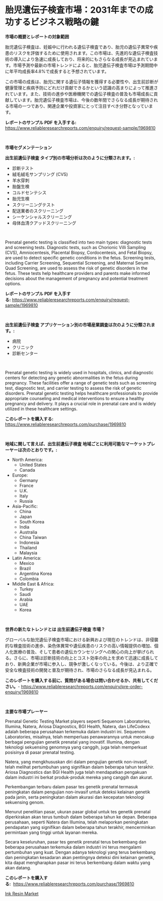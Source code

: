 <p><h1>胎児遺伝子検査市場：2031年までの成功するビジネス戦略の鍵</h1></p><p><strong>市場の概要とレポートの対象範囲</strong></p>
<p><p>胎児遺伝子検査は、妊娠中に行われる遺伝子検査であり、胎児の遺伝子異常や疾患のリスクを評価するために使用されます。この市場は、先進的な遺伝子検査技術の導入により急速に成長しており、将来的にもさらなる成長が見込まれています。市場予測や最新の市場トレンドによると、胎児遺伝子検査市場は予測期間中に年平均成長率4.8%で成長すると予想されています。</p><p>この市場の成長は、胎児に関する遺伝子情報を獲得する必要性や、出生前診断が健康管理と疾病予防にどれだけ貢献できるかという認識の高まりによって推進されています。また、技術の進歩や医療機関での遺伝子検査の普及も市場成長に貢献しています。胎児遺伝子検査市場は、今後の数年間でさらなる成長が期待される市場の一つであり、関連企業や投資家にとって注目すべき分野となっています。</p></p>
<p><strong>レポートのサンプル PDF を入手する:</strong> <a href="https://www.reliableresearchreports.com/enquiry/request-sample/1969810">https://www.reliableresearchreports.com/enquiry/request-sample/1969810</a></p>
<p>&nbsp;</p>
<p><strong>市場セグメンテーション</strong></p>
<p><strong>出生前遺伝子検査 タイプ別の市場分析は次のように分類されます。:</strong></p>
<p><ul><li>診断テスト</li><li>絨毛絨毛サンプリング (CVS)</li><li>羊水穿刺</li><li>胎盤生検</li><li>コルドセンテシス</li><li>胎児生検</li><li>スクリーニングテスト</li><li>配送業者のスクリーニング</li><li>シーケンシャルスクリーニング</li><li>母体血清クアッドスクリーニング</li></ul></p>
<p>&nbsp;</p>
<p><p>Prenatal genetic testing is classified into two main types: diagnostic tests and screening tests. Diagnostic tests, such as Chorionic Villi Sampling (CVS), Amniocentesis, Placental Biopsy, Cordocentesis, and Fetal Biopsy, are used to detect specific genetic conditions in the fetus. Screening tests, including Carrier Screening, Sequential Screening, and Maternal Serum Quad Screening, are used to assess the risk of genetic disorders in the fetus. These tests help healthcare providers and parents make informed decisions about the management of pregnancy and potential treatment options.</p></p>
<p><strong>レポートのサンプル PDF を入手する:</strong>&nbsp;<a href="https://www.reliableresearchreports.com/enquiry/request-sample/1969810">https://www.reliableresearchreports.com/enquiry/request-sample/1969810</a></p>
<p>&nbsp;</p>
<p><strong> 出生前遺伝子検査 アプリケーション別の市場産業調査は次のように分類されます。:</strong></p>
<p><ul><li>病院</li><li>クリニック</li><li>診断センター</li></ul></p>
<p>&nbsp;</p>
<p><p>Prenatal genetic testing is widely used in hospitals, clinics, and diagnostic centers for detecting any genetic abnormalities in the fetus during pregnancy. These facilities offer a range of genetic tests such as screening test, diagnostic test, and carrier testing to assess the risk of genetic disorders. Prenatal genetic testing helps healthcare professionals to provide appropriate counseling and medical interventions to ensure a healthy pregnancy and delivery. It plays a crucial role in prenatal care and is widely utilized in these healthcare settings.</p></p>
<p><strong>このレポートを購入する:</strong>&nbsp; <a href="https://www.reliableresearchreports.com/purchase/1969810">https://www.reliableresearchreports.com/purchase/1969810</a></p>
<p>&nbsp;</p>
<p><strong>地域に関して言えば、出生前遺伝子検査 地域ごとに利用可能なマーケットプレーヤーは次のとおりです。:</strong></p>
<p><ul>
    <li>
        North America:
        <ul>
            <li>United States</li>
            <li>Canada</li>
        </ul>
    </li>
    <li>
        Europe:
        <ul>
            <li>Germany</li>
            <li>France</li>
            <li>U.K.</li>
            <li>Italy</li>
            <li>Russia</li>
        </ul>
    </li>
    <li>
        Asia-Pacific:
        <ul>
            <li>China</li>
            <li>Japan</li>
            <li>South Korea</li>
            <li>India</li>
            <li>Australia</li>
            <li>China Taiwan</li>
            <li>Indonesia</li>
            <li>Thailand</li>
            <li>Malaysia</li>
        </ul>
    </li>
    <li>
        Latin America:
        <ul>
            <li>Mexico</li>
            <li>Brazil</li>
            <li>Argentina Korea</li>
            <li>Colombia</li>
        </ul>
    </li>
    <li>
        Middle East & Africa:
        <ul>
            <li>Turkey</li>
            <li>Saudi</li>
            <li>Arabia</li>
            <li>UAE</li>
            <li>Korea</li>
        </ul>
    </li>
    </ul></p>
<p>&nbsp;</p>
<p><strong>世界の新たなトレンドとは 出生前遺伝子検査 市場？</strong></p>
<p><p>グローバルな胎児遺伝子検査市場における新興および現在のトレンドは、非侵襲的な検査技術の進歩、染色体異常や遺伝疾患のリスクの高い情報提供の増加、個人化医療の普及、そして患者の遺伝カウンセリングへの関心の向上が挙げられる。さらに、市場は診断技術の向上とコスト効率の向上を求めて迅速に成長しており、新興企業が市場に参入し、競争が激しくなっている。今後は、より正確で安全な検査技術の開発と普及が期待され、市場のさらなる成長が見込まれる。</p></p>
<p><strong>このレポートを購入する前に、質問がある場合は問い合わせるか、共有してください。</strong>- <a href="https://www.reliableresearchreports.com/enquiry/pre-order-enquiry/1969810">https://www.reliableresearchreports.com/enquiry/pre-order-enquiry/1969810</a></p>
<p>&nbsp;</p>
<p><strong>主要な市場プレーヤー</strong></p>
<p><p>Prenatal Genetic Testing Market players seperti Sequenom Laboratories, Illumina, Natera, Ariosa Diagnostics, BGI Health, Natera, dan LifeCodexx adalah beberapa perusahaan terkemuka dalam industri ini. Sequenom Laboratories, misalnya, telah memperluas penawarannya untuk mencakup berbagai pengujian genetik prenatal yang inovatif. Illumina, dengan teknologi sekuensing genomnya yang canggih, juga telah memperkuat posisinya di pasar prenatal testing.</p><p>Natera, yang mengkhususkan diri dalam pengujian genetik non-invasif, telah melihat pertumbuhan yang signifikan dalam beberapa tahun terakhir. Ariosa Diagnostics dan BGI Health juga telah mendapatkan pengakuan dalam industri ini berkat produk-produk mereka yang canggih dan akurat.</p><p>Perkembangan terbaru dalam pasar tes genetik prenatal termasuk peningkatan dalam pengujian non-invasif untuk deteksi kelainan genetik pada janin, serta peningkatan dalam akurasi dan kecepatan teknologi sekuensing genom.</p><p>Menurut penelitian pasar, ukuran pasar global untuk tes genetik prenatal diperkirakan akan terus tumbuh dalam beberapa tahun ke depan. Beberapa perusahaan, seperti Natera dan Illumina, telah melaporkan peningkatan pendapatan yang signifikan dalam beberapa tahun terakhir, mencerminkan permintaan yang tinggi untuk layanan mereka.</p><p>Secara keseluruhan, pasar tes genetik prenatal terus berkembang dan beberapa perusahaan terkemuka dalam industri ini terus mengalami pertumbuhan yang kuat. Dengan adanya teknologi yang terus berkembang dan peningkatan kesadaran akan pentingnya deteksi dini kelainan genetik, kita dapat mengharapkan pasar ini terus berkembang dalam waktu yang akan datang.</p></p>
<p><strong>このレポートを購入する:</strong>&nbsp;&nbsp;<a href="https://www.reliableresearchreports.com/purchase/1969810">https://www.reliableresearchreports.com/purchase/1969810</a></p>
<p><p><a href="https://silk-columnist-571.notion.site/Ink-Resin-Market-Research-Report-Provides-thorough-Industry-Overview-which-offers-an-In-Depth-Analy-059c970379234fe5b3823c8d3ee93921">Ink Resin Market</a></p></p>